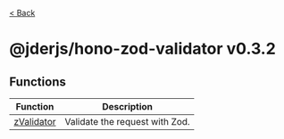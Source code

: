 [< Back](./../../README.md)

# @jderjs/hono-zod-validator v0.3.2

## Functions

| Function | Description |
| ------ | ------ |
| [zValidator](functions/zValidator.md) | Validate the request with Zod. |

